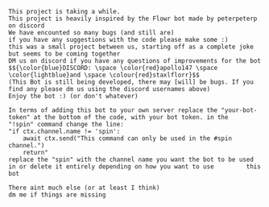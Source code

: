     This project is taking a while.
    This project is heavily inspired by the Flowr bot made by peterpeterp on discord
    We have encounted so many bugs (and still are)
    if you have any suggestions with the code please make some :)
    this was a small project between us, starting off as a complete joke but seems to be coming together
    DM us on discord if you have any questions of improvements for the bot
    $${\color{blue}DISCORD: \space \color{red}apollo147 \space \color{lightblue}and \space \colour{red}staxlflorr}$$
    (This Bot is still being developed, there may [will] be bugs. If you find any please dm us using the discord usernames above)
    Enjoy the bot :) (or don't whatever)

    In terms of adding this bot to your own server replace the "your-bot-token" at the bottom of the code, with your bot token. in the     "!spin" command change the line: 
    "if ctx.channel.name != 'spin':
        await ctx.send("This command can only be used in the #spin channel.")
        return" 
    replace the "spin" with the channel name you want the bot to be used in or delete it entirely depending on how you want to use         this bot

    There aint much else (or at least I think)
    dm me if things are missing 

